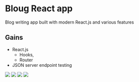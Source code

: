 # Bloug React app

Blog writing app built with modern React.js and various features

## Gains
- React.js
    - Hooks, 
    - Router
- JSON server endpoint testing

![](https://shields.io/badge/-react-4377cb?logo=react)
![](https://shields.io/badge/-node-4377cb?logo=node.js)
![](https://shields.io/badge/-json-4377cb?logo=json)
![](https://shields.io/badge/-css-4377cb?logo=css3)